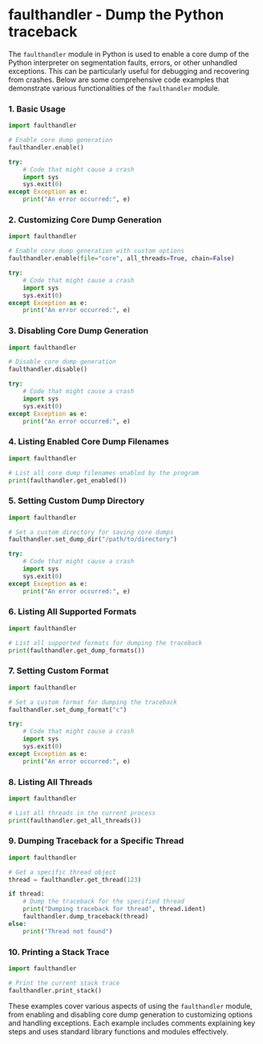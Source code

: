 # faulthandler - Dump the Python traceback

The `faulthandler` module in Python is used to enable a core dump of the Python interpreter on segmentation faults, errors, or other unhandled exceptions. This can be particularly useful for debugging and recovering from crashes. Below are some comprehensive code examples that demonstrate various functionalities of the `faulthandler` module.

### 1. Basic Usage

```python
import faulthandler

# Enable core dump generation
faulthandler.enable()

try:
    # Code that might cause a crash
    import sys
    sys.exit(0)
except Exception as e:
    print("An error occurred:", e)
```

### 2. Customizing Core Dump Generation

```python
import faulthandler

# Enable core dump generation with custom options
faulthandler.enable(file="core", all_threads=True, chain=False)

try:
    # Code that might cause a crash
    import sys
    sys.exit(0)
except Exception as e:
    print("An error occurred:", e)
```

### 3. Disabling Core Dump Generation

```python
import faulthandler

# Disable core dump generation
faulthandler.disable()

try:
    # Code that might cause a crash
    import sys
    sys.exit(0)
except Exception as e:
    print("An error occurred:", e)
```

### 4. Listing Enabled Core Dump Filenames

```python
import faulthandler

# List all core dump filenames enabled by the program
print(faulthandler.get_enabled())
```

### 5. Setting Custom Dump Directory

```python
import faulthandler

# Set a custom directory for saving core dumps
faulthandler.set_dump_dir("/path/to/directory")

try:
    # Code that might cause a crash
    import sys
    sys.exit(0)
except Exception as e:
    print("An error occurred:", e)
```

### 6. Listing All Supported Formats

```python
import faulthandler

# List all supported formats for dumping the traceback
print(faulthandler.get_dump_formats())
```

### 7. Setting Custom Format

```python
import faulthandler

# Set a custom format for dumping the traceback
faulthandler.set_dump_format("c")

try:
    # Code that might cause a crash
    import sys
    sys.exit(0)
except Exception as e:
    print("An error occurred:", e)
```

### 8. Listing All Threads

```python
import faulthandler

# List all threads in the current process
print(faulthandler.get_all_threads())
```

### 9. Dumping Traceback for a Specific Thread

```python
import faulthandler

# Get a specific thread object
thread = faulthandler.get_thread(123)

if thread:
    # Dump the traceback for the specified thread
    print("Dumping traceback for thread", thread.ident)
    faulthandler.dump_traceback(thread)
else:
    print("Thread not found")
```

### 10. Printing a Stack Trace

```python
import faulthandler

# Print the current stack trace
faulthandler.print_stack()
```

These examples cover various aspects of using the `faulthandler` module, from enabling and disabling core dump generation to customizing options and handling exceptions. Each example includes comments explaining key steps and uses standard library functions and modules effectively.
